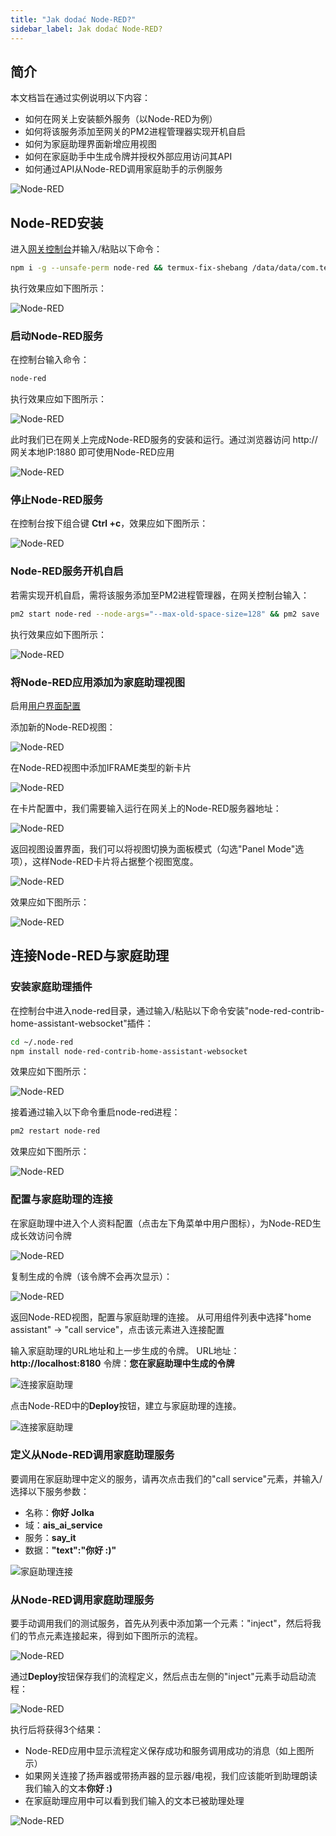 ```yaml
---
title: "Jak dodać Node-RED?"
sidebar_label: Jak dodać Node-RED?
---
```


## 简介

本文档旨在通过实例说明以下内容：

- 如何在网关上安装额外服务（以Node-RED为例）
- 如何将该服务添加至网关的PM2进程管理器实现开机自启
- 如何为家庭助理界面新增应用视图
- 如何在家庭助手中生成令牌并授权外部应用访问其API
- 如何通过API从Node-RED调用家庭助手的示例服务

![Node-RED](/img/en/faq/node_red_hey_jolka.png)

## Node-RED安装

进入[网关控制台](/docs/ais_bramka_remote_ssh)并输入/粘贴以下命令：

```bash
npm i -g --unsafe-perm node-red && termux-fix-shebang /data/data/com.termux/files/usr/bin/node-red
```

执行效果应如下图所示：

![Node-RED](/img/en/faq/node_red_install.png)

### 启动Node-RED服务

在控制台输入命令：

```bash
node-red
```

执行效果应如下图所示：

![Node-RED](/img/en/faq/node_red_start.png)

此时我们已在网关上完成Node-RED服务的安装和运行。通过浏览器访问 http://网关本地IP:1880 即可使用Node-RED应用

![Node-RED](/img/en/faq/node_red_in_browser.png)

### 停止Node-RED服务

在控制台按下组合键 **Ctrl +c**，效果应如下图所示：

![Node-RED](/img/en/faq/node_red_stop_in_console.png)

### Node-RED服务开机自启

若需实现开机自启，需将该服务添加至PM2进程管理器，在网关控制台输入：

```bash
pm2 start node-red --node-args="--max-old-space-size=128" && pm2 save
```

执行效果应如下图所示：

![Node-RED](/img/en/faq/node_red_start_from_pm2.png)

### 将Node-RED应用添加为家庭助理视图

启用[用户界面配置](/docs/ais_app_ui_config)

添加新的Node-RED视图：

![Node-RED](/img/en/faq/node_red_view.png)

在Node-RED视图中添加IFRAME类型的新卡片

![Node-RED](/img/en/faq/node_red_new_card.png)

在卡片配置中，我们需要输入运行在网关上的Node-RED服务器地址：

![Node-RED](/img/en/faq/node_red_new_card_2.png)

返回视图设置界面，我们可以将视图切换为面板模式（勾选"Panel Mode"选项），这样Node-RED卡片将占据整个视图宽度。

![Node-RED](/img/en/faq/node_red_view_panel_mode.png)

效果应如下图所示：

![Node-RED](/img/en/faq/node_red_in_view.png)

## 连接Node-RED与家庭助理

### 安装家庭助理插件

在控制台中进入node-red目录，通过输入/粘贴以下命令安装"node-red-contrib-home-assistant-websocket"插件：

```bash
cd ~/.node-red
npm install node-red-contrib-home-assistant-websocket
```

效果应如下图所示：

![Node-RED](/img/en/faq/node_red_install_plugin_to_hass.png)

接着通过输入以下命令重启node-red进程：

```bash
pm2 restart node-red
```

效果应如下图所示：

![Node-RED](/img/en/faq/node_red_reset_from_pm2.png)

### 配置与家庭助理的连接

在家庭助理中进入个人资料配置（点击左下角菜单中用户图标），为Node-RED生成长效访问令牌

![Node-RED](/img/en/faq/node_red_long_token.png)

复制生成的令牌（该令牌不会再次显示）：

![Node-RED](/img/en/faq/node_red_long_token_copy.png)

返回Node-RED视图，配置与家庭助理的连接。
从可用组件列表中选择"home assistant" -> "call service"，点击该元素进入连接配置

输入家庭助理的URL地址和上一步生成的令牌。
URL地址：**http://localhost:8180**
令牌：**您在家庭助理中生成的令牌**

![连接家庭助理](/img/en/faq/Node-red-Home-Assistant-connection.png)

点击Node-RED中的**Deploy**按钮，建立与家庭助理的连接。

![连接家庭助理](/img/en/faq/node_red_deploy.png)

### 定义从Node-RED调用家庭助理服务

要调用在家庭助理中定义的服务，请再次点击我们的"call service"元素，并输入/选择以下服务参数：

- 名称：**你好 Jolka**
- 域：**ais_ai_service**
- 服务：**say_it**
- 数据：**"text":"你好 :)"**

![家庭助理连接](/img/en/faq/node_red_home_assistant_service_definition.png)

### 从Node-RED调用家庭助理服务

要手动调用我们的测试服务，首先从列表中添加第一个元素："inject"，然后将我们的节点元素连接起来，得到如下图所示的流程。

![Node-RED](/img/en/faq/node_red_test_call_service.png)

通过**Deploy**按钮保存我们的流程定义，然后点击左侧的"inject"元素手动启动流程：

![Node-RED](/img/en/faq/node_red_call_service.png)

执行后将获得3个结果：

- Node-RED应用中显示流程定义保存成功和服务调用成功的消息（如上图所示）
- 如果网关连接了扬声器或带扬声器的显示器/电视，我们应该能听到助理朗读我们输入的文本**你好 :)**
- 在家庭助理应用中可以看到我们输入的文本已被助理处理

![Node-RED](/img/en/faq/node_red_to_ais.png)